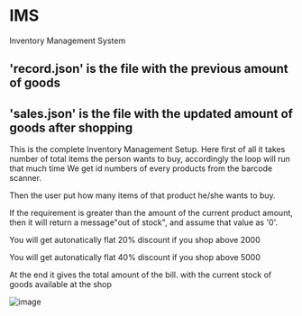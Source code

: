 # IMS
Inventory Management System


## 'record.json'  is the file with the previous amount of goods
## 'sales.json'  is the file with the updated amount of goods after shopping 




This is the complete Inventory Management Setup. Here first of all it takes number of total items the person wants to buy, accordingly the loop will run that much time
We get id numbers of every products from the barcode scanner.

Then the user put how many items of that product he/she wants to buy.

If the requirement is greater than the amount of the current product amount, then it will return a message"out of stock", and assume that value as '0'. 

You will get autonatically flat 20% discount if you shop above 2000

You will get autonatically flat 40% discount if you shop above 5000

At the end it gives the total amount of the bill. with the current stock of goods available at the shop

![image](https://user-images.githubusercontent.com/68483305/132127708-56b0e63d-04d4-4ab7-bcc1-c18786d93812.png)
